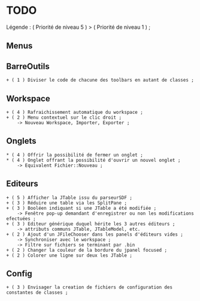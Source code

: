 TODO
====

Légende : ( Priorité de niveau 5 ) > ( Priorité de niveau 1 ) ;

Menus
-----

BarreOutils
-----------
	+ ( 1 ) Diviser le code de chacune des toolbars en autant de classes ; 

Workspace
---------
	+ ( 4 ) Rafraichissement automatique du workspace ;
	+ ( 2 ) Menu contextuel sur le clic droit ;
		-> Nouveau Workspace, Importer, Exporter ;

Onglets
-------
	* ( 4 ) Offrir la possibilité de fermer un onglet ;
	* ( 4 ) Onglet offrant la possibilité d'ouvrir un nouvel onglet ;
		-> Equivalent Fichier::Nouveau ;
		
Editeurs
--------
	+ ( 5 ) Afficher la JTable issu du parseurSDF ;
	+ ( 3 ) Réduire une table via les SplitPane ;
	+ ( 3 ) Booléen indiquant si une JTable a été modifiée ;
		-> Fenêtre pop-up demandant d'enregistrer ou non les modifications efectuées ;
	+ ( 3 ) Editeur générique duquel hérite les 3 autres éditeurs ;
		-> attributs communs JTable, JTableModel, etc.
	+ ( 2 ) Ajout d'un JFileChooser dans les panels d'éditeurs vides ;
 		-> Synchroniser avec le workspace ;
		-> Filtre sur fichiers se terminant par .bin
	+ ( 2 ) Changer la couleur de la bordure du jpanel focused ;
	+ ( 2 ) Colorer une ligne sur deux les JTable ;

Config
------ 
	+ ( 3 ) Envisager la creation de fichiers de configuration des constantes de classes ;
		
		

